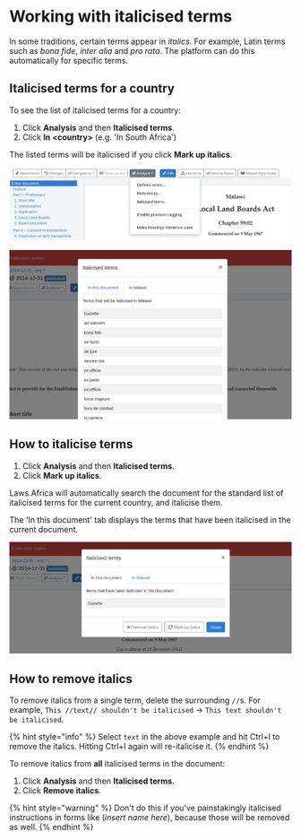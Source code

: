 # Working with italicised terms

In some traditions, certain terms appear in _italics._ For example, Latin terms such as _bona fide_, _inter alia_ and _pro rata_. The platform can do this automatically for specific terms.

## Italicised terms for a country

To see the list of italicised terms for a country:

1. Click **Analysis** and then **Italicised terms**.
2. Click **In \<country>** (e.g. 'In South Africa')

The listed terms will be italicised if you click **Mark up italics**.

![](<../.gitbook/assets/image (140).png>)

![](<../.gitbook/assets/image (115).png>)

## How to italicise terms

1. Click **Analysis** and then **Italicised terms**.
2. Click **Mark up italics**.

Laws.Africa will automatically search the document for the standard list of italicised terms for the current country, and italicise them.

The 'In this document' tab displays the terms that have been italicised in the current document.

![](<../.gitbook/assets/image (69).png>)

## How to remove italics

To remove italics from a single term, delete the surrounding `//`s. For example, `This //text// shouldn't be italicised` → `This text shouldn't be italicised`.&#x20;

{% hint style="info" %}
Select `text` in the above example and hit Ctrl+I to remove the italics. Hitting Ctrl+I again will re-italicise it.
{% endhint %}

To remove italics from **all** italicised terms in the document:

1. Click **Analysis** and then **Italicised terms**.
2. Click **Remove italics**.

{% hint style="warning" %}
Don't do this if you've painstakingly italicised instructions in forms like (_insert name here_), because those will be removed as well.
{% endhint %}
